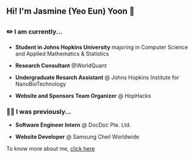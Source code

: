 <!-- Level 1 : Simple Bio and Stats-->

<h2> Hi! I'm Jasmine (Yeo Eun) Yoon 👋 <h2>

<h3> ✏️ I am currently... </h3>

- **Student in Johns Hopkins University** majoring in Computer Science and Applied Mathematics & Statistics

- **Research Consultant** @WorldQuant

- **Undergraduate Resarch Assistant** @ Johns Hopkins Institute for NanoBioTechnology

- **Website and Sponsors Team Organizer** @ HopHacks

<h3> 👩‍💻 I was previously...</h3>

- **Software Engineer Intern** @ DocDoc Pte. Ltd.

- **Website Developer** @ Samsung Cheil Worldwide


To know more about me, [click here](https://www.linkedin.com/in/jasmineyoon04)
